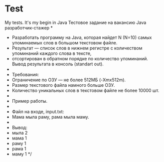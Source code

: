 # Test
My tests. It's my begin in Java
Тестовое задание на вакансию Java разработчик-стажер
*
* Разработать программу на Java, которая найдет N (N=10) самых упоминаемых слов в большом текстовом файле.
* Результат — список слов в нижнем регистре с количеством упоминаний каждого слова в тексте,
* отсортирован в обратном порядке по количество упоминаний. Вывод результата в консоль (standart out).
*
* Требования:
* Ограничение по ОЗУ — не более 512МБ (-Xmx512m).
* Размер текстового файла намного больше ОЗУ.
* Количество уникальных слов в текстовом файле не более 10000 шт.
*
* Пример работы.
*
* Файл на входе, input.txt:
* Мама мыла раму, рама мыла маму.
*
* Вывод:
* мыла 2
* мама 1
* раму 1
* рама 1
* маму 1
*/
